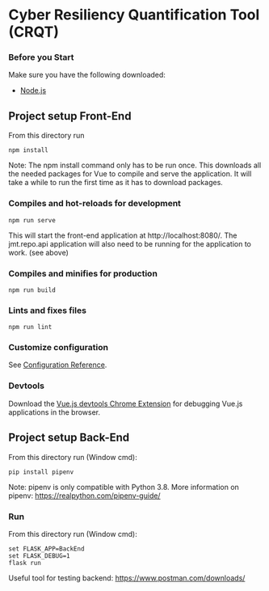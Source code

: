 # Cyber Resiliency Quantification Tool (CRQT)

### Before you Start
Make sure you have the following downloaded:
- [Node.js](https://nodejs.org/en/)


## Project setup Front-End
From this directory run
```
npm install
```
Note: The npm install command only has to be run once. This downloads all the needed packages for Vue to compile and serve the application. It will take a while to run the first time as it has to download packages.

### Compiles and hot-reloads for development
```
npm run serve
```
This will start the front-end application at http://localhost:8080/. The jmt.repo.api application will also need to be running for the application to work. (see above)


### Compiles and minifies for production
```
npm run build
```

### Lints and fixes files
```
npm run lint
```

### Customize configuration
See [Configuration Reference](https://cli.vuejs.org/config/).

### Devtools
Download the [Vue.js devtools Chrome Extension](https://chrome.google.com/webstore/detail/vuejs-devtools/ljjemllljcmogpfapbkkighbhhppjdbg) for debugging Vue.js applications in the browser.

## Project setup Back-End
From this directory run (Window cmd):
```
pip install pipenv
```
Note: pipenv is only compatible with Python 3.8. 
More information on pipenv: https://realpython.com/pipenv-guide/

### Run
From this directory run (Window cmd):
```
set FLASK_APP=BackEnd
set FLASK_DEBUG=1
flask run
```

Useful tool for testing backend: https://www.postman.com/downloads/

